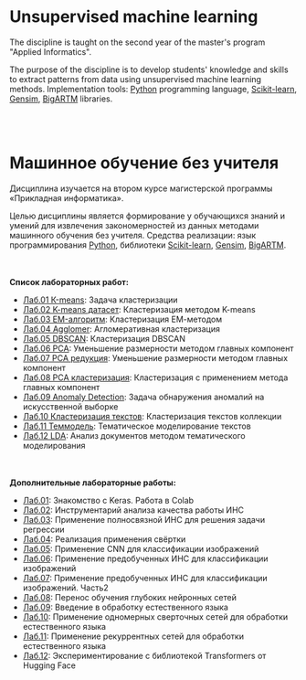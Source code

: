 # Unsupervised machine learning

The discipline is taught on the second year of the master's program "Applied Informatics".

The purpose of the discipline is to develop students' knowledge and skills to extract patterns from data using unsupervised machine learning methods. Implementation tools: [Python](https://en.wikipedia.org/wiki/Python_(programming_language)) programming language, [Scikit-learn](https://en.wikipedia.org/wiki/Scikit-learn), [Gensim](https://en.wikipedia.org/wiki/Gensim), [BigARTM](http://www.machinelearning.ru/wiki/index.php?title=BigARTM) libraries.

<br><br>
# Машинное обучение без учителя

Дисциплина изучается на втором курсе магистерской программы «Прикладная информатика».

Целью дисциплины является формирование у обучающихся знаний и умений для извлечения закономерностей из данных методами машинного обучения без учителя. Средства реализации: язык программирования [Python](https://en.wikipedia.org/wiki/Python_(programming_language)), библиотеки [Scikit-learn](https://en.wikipedia.org/wiki/Scikit-learn), [Gensim](https://en.wikipedia.org/wiki/Gensim), [BigARTM](http://www.machinelearning.ru/wiki/index.php?title=BigARTM).

<br><br>
<b>Список лабораторных работ:</b>
* [Лаб.01 К-means](https://github.com/eusebioss/Unsupervised-machine-learning/blob/main/lab_01.ipynb): Задача кластеризации
* [Лаб.02 K-means датасет](https://github.com/eusebioss/Unsupervised-machine-learning/blob/main/lab_02.ipynb): Кластеризация методом K-means
* [Лаб.03 EM-алгоритм](https://github.com/eusebioss/Unsupervised-machine-learning/blob/main/lab_03.ipynb): Кластеризация ЕМ-методом
* [Лаб.04 Agglomer](https://github.com/eusebioss/Unsupervised-machine-learning/blob/main/lab_04.ipynb): Агломеративная кластеризация
* [Лаб.05 DBSCAN](https://github.com/eusebioss/Unsupervised-machine-learning/blob/main/lab_05.ipynb): Кластеризация DBSCAN
* [Лаб.06 PCA](https://github.com/eusebioss/Unsupervised-machine-learning/blob/main/lab_06.ipynb): Уменьшение размерности методом главных компонент
* [Лаб.07 PCA редукция](https://github.com/eusebioss/Unsupervised-machine-learning/blob/main/lab_07.ipynb): Уменьшение размерности методом главных компонент
* [Лаб.08 PCA кластеризация](https://github.com/eusebioss/Unsupervised-machine-learning/blob/main/lab_08.ipynb): Кластеризация с применением метода главных компонент
* [Лаб.09 Anomaly Detection](https://github.com/eusebioss/Unsupervised-machine-learning/blob/main/lab_09.ipynb): Задача обнаружения аномалий на искусственной выборке
* [Лаб.10 Кластеризация текстов](https://github.com/eusebioss/Unsupervised-machine-learning/blob/main/lab_10.ipynb): Кластеризация текстов коллекции
* [Лаб.11 Теммодель](https://github.com/eusebioss/Unsupervised-machine-learning/blob/main/lab_11.ipynb): Тематическое моделирование текстов
* [Лаб.12 LDA](https://github.com/eusebioss/Unsupervised-machine-learning/blob/main/lab_12.ipynb): Анализ документов методом тематического моделирования

<br><br>
<b>Дополнительные лабораторные работы:</b>
* [Лаб.01](https://github.com/eusebioss/Unsupervised-machine-learning/blob/main/%D1%83%D0%BF%D1%80%D0%B0%D0%B2%D0%BB%D0%B5%D0%BD%D0%B8%D0%B5%20%D0%B7%D0%BD%D0%B0%D0%BD%D0%B8%D1%8F%D0%BC%D0%B8/lab_01.ipynb): Знакомство с Keras. Работа в Colab
* [Лаб.02](https://github.com/eusebioss/Unsupervised-machine-learning/blob/main/%D1%83%D0%BF%D1%80%D0%B0%D0%B2%D0%BB%D0%B5%D0%BD%D0%B8%D0%B5%20%D0%B7%D0%BD%D0%B0%D0%BD%D0%B8%D1%8F%D0%BC%D0%B8/lab_02.ipynb): Инструментарий анализа качества работы ИНС
* [Лаб.03](https://github.com/eusebioss/Unsupervised-machine-learning/blob/main/%D1%83%D0%BF%D1%80%D0%B0%D0%B2%D0%BB%D0%B5%D0%BD%D0%B8%D0%B5%20%D0%B7%D0%BD%D0%B0%D0%BD%D0%B8%D1%8F%D0%BC%D0%B8/lab_03.ipynb): Применение полносвязной ИНС для решения задачи регрессии
* [Лаб.04](https://github.com/eusebioss/Unsupervised-machine-learning/blob/main/%D1%83%D0%BF%D1%80%D0%B0%D0%B2%D0%BB%D0%B5%D0%BD%D0%B8%D0%B5%20%D0%B7%D0%BD%D0%B0%D0%BD%D0%B8%D1%8F%D0%BC%D0%B8/lab_04.ipynb): Реализация применения свёртки
* [Лаб.05](https://github.com/eusebioss/Unsupervised-machine-learning/blob/main/%D1%83%D0%BF%D1%80%D0%B0%D0%B2%D0%BB%D0%B5%D0%BD%D0%B8%D0%B5%20%D0%B7%D0%BD%D0%B0%D0%BD%D0%B8%D1%8F%D0%BC%D0%B8/lab_05.ipynb): Применение CNN для классификации изображений
* [Лаб.06](https://github.com/eusebioss/Unsupervised-machine-learning/blob/main/%D1%83%D0%BF%D1%80%D0%B0%D0%B2%D0%BB%D0%B5%D0%BD%D0%B8%D0%B5%20%D0%B7%D0%BD%D0%B0%D0%BD%D0%B8%D1%8F%D0%BC%D0%B8/lab_06.ipynb): Применение предобученных ИНС для классификации изображений
* [Лаб.07](https://github.com/eusebioss/Unsupervised-machine-learning/blob/main/%D1%83%D0%BF%D1%80%D0%B0%D0%B2%D0%BB%D0%B5%D0%BD%D0%B8%D0%B5%20%D0%B7%D0%BD%D0%B0%D0%BD%D0%B8%D1%8F%D0%BC%D0%B8/lab_07.ipynb): Применение предобученных ИНС для классификации изображений. Часть2
* [Лаб.08](https://github.com/eusebioss/Unsupervised-machine-learning/blob/main/%D1%83%D0%BF%D1%80%D0%B0%D0%B2%D0%BB%D0%B5%D0%BD%D0%B8%D0%B5%20%D0%B7%D0%BD%D0%B0%D0%BD%D0%B8%D1%8F%D0%BC%D0%B8/lab_08.ipynb): Перенос обучения глубоких нейронных сетей
* [Лаб.09](https://github.com/eusebioss/Unsupervised-machine-learning/blob/main/%D1%83%D0%BF%D1%80%D0%B0%D0%B2%D0%BB%D0%B5%D0%BD%D0%B8%D0%B5%20%D0%B7%D0%BD%D0%B0%D0%BD%D0%B8%D1%8F%D0%BC%D0%B8/lab_09.ipynb): Введение в обработку естественного языка
* [Лаб.10](https://github.com/eusebioss/Unsupervised-machine-learning/blob/main/%D1%83%D0%BF%D1%80%D0%B0%D0%B2%D0%BB%D0%B5%D0%BD%D0%B8%D0%B5%20%D0%B7%D0%BD%D0%B0%D0%BD%D0%B8%D1%8F%D0%BC%D0%B8/lab_10.ipynb): Применение одномерных сверточных сетей для обработки естественного языка
* [Лаб.11](https://github.com/eusebioss/Unsupervised-machine-learning/blob/main/%D1%83%D0%BF%D1%80%D0%B0%D0%B2%D0%BB%D0%B5%D0%BD%D0%B8%D0%B5%20%D0%B7%D0%BD%D0%B0%D0%BD%D0%B8%D1%8F%D0%BC%D0%B8/lab_11.ipynb): Применение рекуррентных сетей для обработки естественного языка
* [Лаб.12](https://github.com/eusebioss/Unsupervised-machine-learning/blob/main/%D1%83%D0%BF%D1%80%D0%B0%D0%B2%D0%BB%D0%B5%D0%BD%D0%B8%D0%B5%20%D0%B7%D0%BD%D0%B0%D0%BD%D0%B8%D1%8F%D0%BC%D0%B8/lab_12.ipynb): Экспериментирование с библиотекой Transformers от Hugging Face
